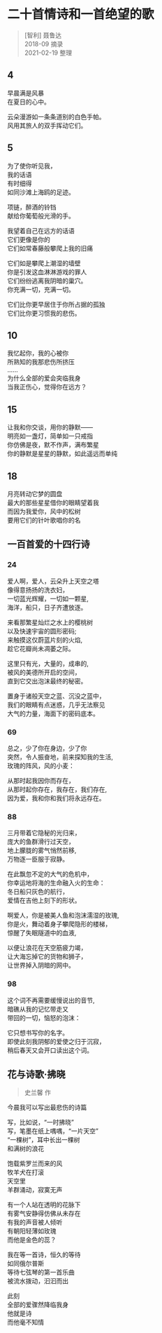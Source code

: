 # 二十首情诗和一首绝望的歌
> [智利] 聂鲁达  
> 2018-09 摘录  
> 2021-02-19 整理

## 4

早晨满是风暴  
在夏日的心中。

云朵漫游如一条条道别的白色手帕。  
风用其旅人的双手挥动它们。

## 5

为了使你听见我，  
我的话语  
有时细得  
如同沙滩上海鸥的足迹。

项链，醉酒的铃铛  
献给你葡萄般光滑的手。

我望着自己在远方的话语  
它们更像是你的  
它们如常春藤般攀爬上我的旧痛

它们如是攀爬上潮湿的墙壁  
你是引发这血淋淋游戏的罪人  
它们纷纷逃离我阴暗的巢穴。  
你充满一切，充满一切。

它们比你更早居住于你所占据的孤独  
它们比你更习惯我的悲伤。

## 10
  
我忆起你，我的心被你  
所熟知的我那悲伤所挤压  
......  
为什么全部的爱会突临我身  
当我正伤心，觉得你在远方？  

## 15

让我和你交谈，用你的静默——  
明亮如一盏灯，简单如一只戒指  
你仿佛是夜，默不作声，满布繁星  
你的静默是星星的静默，如此遥远而单纯  

## 18
月亮转动它梦的圆盘  
最大的那些星星借你的眼睛望着我  
而因为我爱你，风中的松树  
要用它们的针叶歌唱你的名

## 一百首爱的十四行诗

### 24

爱人啊，爱人，云朵升上天空之塔  
像得意扬扬的洗衣妇，  
一切蓝光辉耀，一切如一颗星,  
海洋，船只，日子齐遭放逐。  

来看那繁星灿烂之水上的樱桃树  
以及快速宇宙的圆形密码;  
来触摸这仅蔚蓝片刻的火焰,  
趁它花瓣尚未凋萎之际。  

这里只有光，大量的，成串的,  
被风的美德所开启的空间，  
直到它交出泡沫最终的秘密。  

置身于诸般天空之蓝、沉没之蓝中，  
我们的眼睛有点迷惑，几乎无法察见  
大气的力量，海面下的密码底本。  
  
### 69

总之，少了你在身边，少了你  
突然，令人振奋地，前来探知我的生活,  
玫瑰的阵风，风的小麦：  

从那时起我因你而存在，  
从那时起你存在，我存在，我们存在,  
因为爱，我和你和我们将永远存在。  

### 88

三月带着它隐秘的光归来，  
庞大的鱼群滑行过天空，  
地上朦胧的雾气悄然前移,  
万物逐一臣服于寂静。  

在此飘忽不定的大气的危机中，  
你幸运地将海的生命融入火的生命：  
冬日船只灰色的航行，  
爱情在吉他上刻下的形状。  

啊爱人，你是被美人鱼和泡沫濡湿的玫瑰,  
你是火，舞动着身子攀爬隐形的楼梯，  
惊醒了失眠隧道中的血液,  

以便让浪花在天空筋疲力竭，  
让大海忘掉它的货物和狮子，  
让世界掉入阴暗的网中。  

### 98

这个词不再需要缓慢说出的音节,  
暗礁从我的记忆带走又  
带回的一切，恼怒的泡沫：  

它只想书写你的名字。  
即使此刻我阴郁的爱使之归于沉寂，  
稍后春天又会开口读出这个词。  

## 花与诗歌·拂晓
> 史兰馨 作

今晨我可以写出最悲伤的诗篇

写，比如说，“一时拂晓”  
写，笔墨在纸上喁喁，“一片天空”  
“一棵树”，耳中长出一棵树  
和满树的浪花

饱载紫罗兰而来的风  
牧羊犬在打滚  
天空里  
羊群涌动，寂寞无声

有一个人站在透明的花脉下  
有雾气安静得仿佛从未存在  
有我的声音被人倾听  
有朝阳轻薄如玫瑰  
而他是金色的蕊？

我在等一首诗，恒久的等待  
如同俄尔普斯  
等待七弦琴的第一首乐曲  
被流水拨动，汩汩而出

此刻  
全部的爱骤然降临我身  
他就是诗  
而他毫不知情
